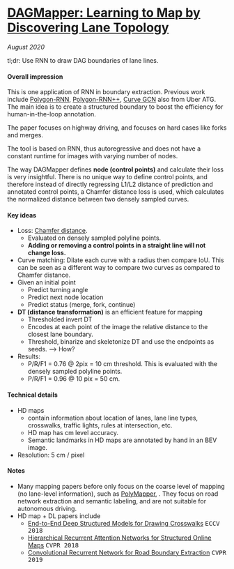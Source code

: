 # [DAGMapper: Learning to Map by Discovering Lane Topology](http://openaccess.thecvf.com/content_ICCV_2019/papers/Homayounfar_DAGMapper_Learning_to_Map_by_Discovering_Lane_Topology_ICCV_2019_paper.pdf)

_August 2020_

tl;dr: Use RNN to draw DAG boundaries of lane lines.

#### Overall impression
This is one application of RNN in boundary extraction. Previous work include [Polygon-RNN](http://www.cs.toronto.edu/polyrnn/poly_cvpr17/), [Polygon-RNN++](http://www.cs.toronto.edu/polyrnn/), [Curve GCN](https://openaccess.thecvf.com/content_CVPR_2019/papers/Ling_Fast_Interactive_Object_Annotation_With_Curve-GCN_CVPR_2019_paper.pdf) also from Uber ATG. The main idea is to create a structured boundary to boost the efficiency for human-in-the-loop  annotation.

The paper focuses on highway driving, and focuses on hard cases like forks and merges. 

The tool is based on RNN, thus autoregressive and does not have a constant runtime for images with varying number of nodes. 

The way DAGMapper defines **node (control points)** and calculate their loss is very insightful. There is no unique way to define control points, and therefore instead of directly regressing L1/L2 distance of prediction and annotated control points, a Chamfer distance loss is used, which calculates the normalized distance between two densely sampled curves. 

#### Key ideas
- Loss: [Chamfer distance](http://vision.cs.utexas.edu/378h-fall2015/slides/lecture4.pdf).
	- Evaluated on densely sampled polyline points. 
	- **Adding or removing a control points in a straight line will not change loss.**
- Curve matching: Dilate each curve with a radius then compare IoU. This can be seen as a different way to compare two curves as compared to Chamfer distance.
- Given an initial point
	- Predict turning angle
	- Predict next node location
	- Predict status (merge, fork, continue)
- **DT (distance transformation)** is an efficient feature for mapping
	- Thresholded invert DT
	- Encodes at each point of the image the relative distance to the closest lane boundary. 
	- Threshold, binarize and skeletonize DT and use the endpoints as seeds. --> How?
- Results: 
	- P/R/F1 = 0.76 @ 2pix = 10 cm threshold. This is evaluated with the densely sampled polyline points. 
	- P/R/F1 = 0.96 @ 10 pix = 50 cm.

#### Technical details
- HD maps 
	- contain information about location of lanes, lane line types, crosswalks, traffic lights, rules at intersection, etc. 
	- HD map has cm level accuracy.
	- Semantic landmarks in HD maps are annotated by hand in an BEV image. 
- Resolution: 5 cm / pixel

#### Notes
- Many mapping papers before only focus on the coarse level of mapping (no lane-level information), such as [PolyMapper](polymapper.md), . They focus on road network extraction and semantic labeling, and are not suitable for autonomous driving.
- HD map + DL papers include 
	- [End-to-End Deep Structured Models for Drawing Crosswalks](https://openaccess.thecvf.com/content_ECCV_2018/papers/Justin_Liang_End-to-End_Deep_Structured_ECCV_2018_paper.pdf) <kbd>ECCV 2018</kbd>
	- [Hierarchical Recurrent Attention Networks for Structured Online Maps](https://openaccess.thecvf.com/content_cvpr_2018/papers/Homayounfar_Hierarchical_Recurrent_Attention_CVPR_2018_paper.pdf) <kbd>CVPR 2018</kbd>
	- [Convolutional Recurrent Network for Road Boundary Extraction](https://openaccess.thecvf.com/content_CVPR_2019/papers/Liang_Convolutional_Recurrent_Network_for_Road_Boundary_Extraction_CVPR_2019_paper.pdf) <kbd>CVPR 2019</kbd>

